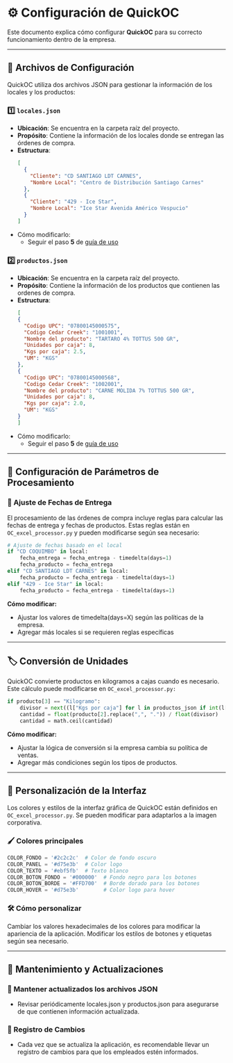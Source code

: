 # ⚙️ Configuración de QuickOC

Este documento explica cómo configurar **QuickOC** para su correcto funcionamiento dentro de la empresa.

---

## 📂 Archivos de Configuración

QuickOC utiliza dos archivos JSON para gestionar la información de los locales y los productos:

### 1️⃣ `locales.json`
- **Ubicación**: Se encuentra en la carpeta raíz del proyecto.
- **Propósito**: Contiene la información de los locales donde se entregan las órdenes de compra.
- **Estructura**:
  ```json
  [
    {
      "Cliente": "CD SANTIAGO LDT CARNES",
      "Nombre Local": "Centro de Distribución Santiago Carnes"
    },
    {
      "Cliente": "429 - Ice Star",
      "Nombre Local": "Ice Star Avenida Américo Vespucio"
    }
  ]
- Cómo modificarlo:
    - Seguir el paso **5** de [guía de uso](usage.md)

### :two: `productos.json`
- **Ubicación**: Se encuentra en la carpeta raíz del proyecto.
- **Propósito**: Contiene la información de los productos que contienen las ordenes de compra.
- **Estructura**:
  ```json
  [
  {
    "Codigo UPC": "07800145000575",
    "Codigo Cedar Creek": "1001001",
    "Nombre del producto": "TARTARO 4% TOTTUS 500 GR",
    "Unidades por caja": 8,
    "Kgs por caja": 2.5,
    "UM": "KGS"
  },
  {
    "Codigo UPC": "07800145000568",
    "Codigo Cedar Creek": "1002001",
    "Nombre del producto": "CARNE MOLIDA 7% TOTTUS 500 GR",
    "Unidades por caja": 8,
    "Kgs por caja": 2.0,
    "UM": "KGS"
  }
  ]
- Cómo modificarlo:
    - Seguir el paso **5** de [guía de uso](usage.md)

---

## 📑 Configuración de Parámetros de Procesamiento

### 🔄 Ajuste de Fechas de Entrega

El procesamiento de las órdenes de compra incluye reglas para calcular las fechas de entrega y fechas de productos. Estas reglas están en `OC_excel_processor.py` y pueden modificarse según sea necesario:

```python
# Ajuste de fechas basado en el local
if "CD COQUIMBO" in local:
    fecha_entrega = fecha_entrega - timedelta(days=1)
    fecha_producto = fecha_entrega
elif "CD SANTIAGO LDT CARNES" in local:
    fecha_producto = fecha_entrega - timedelta(days=1)
elif "429 - Ice Star" in local:
    fecha_producto = fecha_entrega - timedelta(days=1)
```

**Cómo modificar:**

- Ajustar los valores de timedelta(days=X) según las políticas de la empresa.
- Agregar más locales si se requieren reglas específicas

---

## 🏷️ Conversión de Unidades
QuickOC convierte productos en kilogramos a cajas cuando es necesario. Este cálculo puede modificarse en `OC_excel_processor.py:`
```python
if producto[3] == "Kilogramo":
    divisor = next((l["Kgs por caja"] for l in productos_json if int(l["Codigo UPC"]) == int(producto[0])), "No encontrado")
    cantidad = float(producto[2].replace(",", ".")) / float(divisor)
    cantidad = math.ceil(cantidad)
```
**Cómo modificar:**

- Ajustar la lógica de conversión si la empresa cambia su política de ventas.
- Agregar más condiciones según los tipos de productos.

---
## 🎨 Personalización de la Interfaz

Los colores y estilos de la interfaz gráfica de QuickOC están definidos en `OC_excel_processor.py`. Se pueden modificar para adaptarlos a la imagen corporativa.

### 🖌️ Colores principales

```python
COLOR_FONDO = '#2c2c2c'  # Color de fondo oscuro
COLOR_PANEL = '#d75e3b'  # Color logo
COLOR_TEXTO = '#ebf5fb'  # Texto blanco
COLOR_BOTON_FONDO = '#000000'  # Fondo negro para los botones
COLOR_BOTON_BORDE = '#FFD700'  # Borde dorado para los botones
COLOR_HOVER = '#d75e3b'        # Color logo para hover
```
### 🛠️ Cómo personalizar
Cambiar los valores hexadecimales de los colores para modificar la apariencia de la aplicación.
Modificar los estilos de botones y etiquetas según sea necesario.

---

## 🔄 Mantenimiento y Actualizaciones
### 📌 Mantener actualizados los archivos JSON
- Revisar periódicamente locales.json y productos.json para asegurarse de que contienen información actualizada.
### 📝 Registro de Cambios
- Cada vez que se actualiza la aplicación, es recomendable llevar un registro de cambios para que los empleados estén informados.